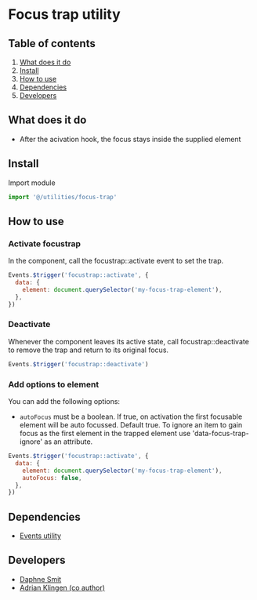 # Focus trap utility

## Table of contents

1. [What does it do](#markdown-header-what-does-it-do)
2. [Install](#markdown-header-install)
3. [How to use](#markdown-header-how-to-use)
4. [Dependencies](#markdown-header-dependencies)
5. [Developers](#markdown-header-developers)

## What does it do

- After the acivation hook, the focus stays inside the supplied element

## Install

Import module

```javascript
import '@/utilities/focus-trap'
```

## How to use

### Activate focustrap

In the component, call the focustrap::activate event to set the trap.

```javascript
Events.$trigger('focustrap::activate', {
  data: {
    element: document.querySelector('my-focus-trap-element'),
  },
})
```

### Deactivate

Whenever the component leaves its active state, call focustrap::deactivate to remove the trap and return to its
original focus.

```javascript
Events.$trigger('focustrap::deactivate')
```

### Add options to element

You can add the following options:

- `autoFocus` must be a boolean. If true, on activation the first focusable element will be auto focussed. Default true.
  To ignore an item to gain focus as the first element in the trapped element use 'data-focus-trap-ignore' as an attribute.

```javascript
Events.$trigger('focustrap::activate', {
  data: {
    element: document.querySelector('my-focus-trap-element'),
    autoFocus: false,
  },
})
```

## Dependencies

- [Events utility](/utilities/events/)

## Developers

- [Daphne Smit](mailto:daphne@tamtam.nl)
- [Adrian Klingen (co author)](mailto:adrian.klingen@deptagency.com)
